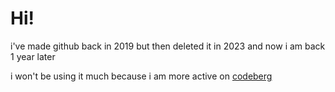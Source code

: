 # Hi!
i've made github back in 2019 but then deleted it in 2023 and now i am back 1 year later

i won't be using it much because i am more active on [codeberg](https://codeberg.org/lime360)
